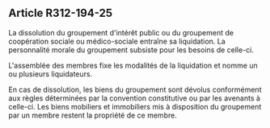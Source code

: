 ## Article R312-194-25


La dissolution du groupement d'intérêt public ou du groupement de coopération sociale ou médico-sociale
entraîne sa liquidation. La personnalité morale du groupement subsiste pour les besoins de celle-ci.

L'assemblée des membres fixe les modalités de la liquidation et nomme un ou plusieurs liquidateurs.

En cas de dissolution, les biens du groupement sont dévolus conformément aux règles déterminées par la
convention constitutive ou par les avenants à celle-ci. Les biens mobiliers et immobiliers mis à disposition du
groupement par un membre restent la propriété de ce membre.

